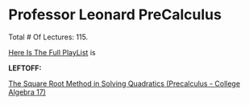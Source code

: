 # Professor Leonard PreCalculus

Total # Of Lectures: 115.

[Here Is The Full PlayList](https://www.youtube.com/playlist?list=PLDesaqWTN6ESsmwELdrzhcGiRhk5DjwLP)
is

**LEFTOFF:**

[The Square Root Method in Solving Quadratics (Precalculus - College Algebra 17)](https://www.youtube.com/watch?v=mXAd6rkNSK0)
